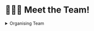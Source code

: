 # 🧑‍🤝‍🧑 Meet the Team!

<details>

<summary>Organising Team</summary>

**Main Facilitator**: [Patrick Pang](mailto:patrick\_pang@tech.gov.sg)&#x20;

**Programme Coordinator**: [Jeanette Tan](mailto:jeanette\_tan@tech.gov.sg)

**Curriculum:** [Chee Leong Loh](mailto:loh\_chee\_leong@tech.gov.sg), [Viola Balakrishnan](mailto:viola\_balakrishnan@tech.gov.sg), [Sahas Sankaran](mailto:sahas\_sankaran@tech.gov.sg), [Michelle Teo](mailto:michelle\_teo@tech.gov.sg)

**Learner Experience:** [Jeanette Tan](mailto:jeanette\_tan@tech.gov.sg), [Tong Yanting](mailto:tong\_yanting@tech.gov.sg), [Michelle Teo](mailto:michelle\_teo@tech.gov.sg)

**Operations:** [Eugene Goh,](mailto:eugene\_goh@tech.gov.sg) [Deric Yeak](mailto:deric\_yeak\_from.nus@tech.gov.sg), [Jameela Kassim](mailto:jameela\_kassim@tech.gov.sg), [Troy Toon](mailto:troy\_toon\_from.forte@tech.gov.sg)

</details>

